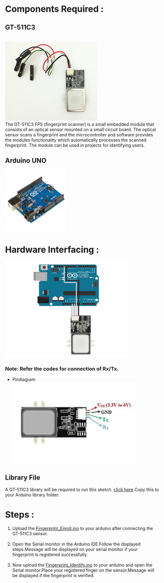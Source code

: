 # Components Required :
## GT-511C3
<br>
<img src="https://github.com/Godson-Thomas/GT511C3-Fingerprint-Sensor-Module/blob/master/GT-511C3/Images/f2.jpg" width="300">  <br>
The GT-511C3 FPS (fingerprint scanner) is a small embedded module that consists of an optical sensor mounted on a small circuit board. The optical sensor scans a fingerprint and the microcontroller and software provides the modules functionality which automatically processes the scanned fingerprint. The module can be used in projects for identifying users.<br>

## Arduino UNO
<img src="https://github.com/Godson-Thomas/GT511C3-Fingerprint-Sensor-Module/blob/master/GT-511C3/Images/f4.jpeg" width="200">  <br>

# Hardware Interfacing :
<img src="https://github.com/Godson-Thomas/GT511C3-Fingerprint-Sensor-Module/blob/master/GT-511C3/Images/f3.png" width="400"> <br>

### Note: Refer the codes for connection of Rx/Tx.<br>
* Pindiagram<br>
<img src="https://github.com/Godson-Thomas/GT511C3-Fingerprint-Sensor-Module/blob/master/GT-511C3/Images/f1.jpeg" width="400"><br>
## Library File

A GT-511C3 library will be required to run this sketch. [click here](https://roboindia.com/tutorial-content/arduino_code/FPS_GT511C3.zip) Copy this to your Arduino library folder.<br>
# Steps :
1. Upload the [Fingerprint_Enroll.ino](https://github.com/Godson-Thomas/GT511C3-Fingerprint-Sensor-Module/blob/master/GT-511C3/Fingerprint_Enroll.ino) to your arduino after connecting the GT-511C3 sensor.<br><br>
2. Open the Serial monitor in the Arduino IDE.Follow the displayed steps.Message will be displayed on your serial monitor if your fingerprint is registered successfully.<br><br>
3. Now upload the [Fingerprint_Identify.ino](https://github.com/Godson-Thomas/GT511C3-Fingerprint-Sensor-Module/blob/master/GT-511C3/Fingerprint_Identify.ino) to your arduino and open the Serial monitor.Place your registered finger on the sensor.Message will be displayed if the fingerprint is verified.
